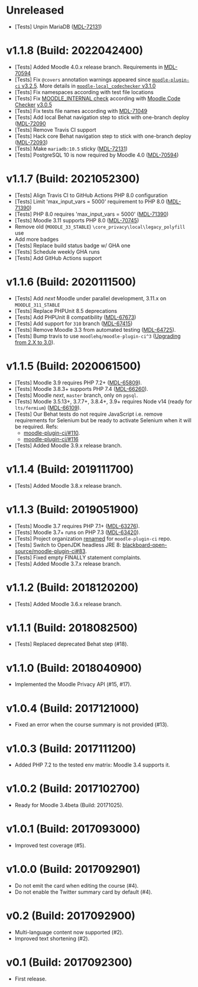 # Unreleased
- [Tests] Unpin MariaDB ([MDL-72131](https://tracker.moodle.org/browse/MDL-72131?focusedCommentId=903730&page=com.atlassian.jira.plugin.system.issuetabpanels:comment-tabpanel#comment-903730))

# v1.1.8 (Build: 2022042400)
- [Tests] Added Moodle 4.0.x release branch. Requirements in [MDL-70594](https://tracker.moodle.org/browse/MDL-70594)
- [Tests] Fix `@covers` annotation warnings appeared since [`moodle-plugin-ci` v3.2.5](https://moodlehq.github.io/moodle-plugin-ci/CHANGELOG.html#325---2022-03-31). More details in [`moodle-local_codechecker` v3.1.0](https://github.com/moodlehq/moodle-local_codechecker/commit/e96e9598c4d9f573fcc6e6124baec3919fbce29f)
- [Tests] Fix namespaces according with test file locations
- [Tests] Fix [MOODLE_INTERNAL check](https://github.com/moodlehq/moodle-local_codechecker/commit/2b019ce58d50a62d6f377d025f87a917d03f24ed) according with [Moodle Code Checker](https://github.com/moodlehq/moodle-local_codechecker) [v3.0.5](https://github.com/moodlehq/moodle-local_codechecker/releases/tag/v3.0.5)
- [Tests] Fix tests file names according with [MDL-71049](https://tracker.moodle.org/browse/MDL-71049)
- [Tests] Add local Behat navigation step to stick with one-branch deploy ([MDL-72090](https://tracker.moodle.org/browse/MDL-72090)
- [Tests] Remove Travis CI support
- [Tests] Hack core Behat navigation step to stick with one-branch deploy ([MDL-72093](https://tracker.moodle.org/browse/MDL-72093))
- [Tests] Make `mariadb:10.5` sticky ([MDL-72131](https://tracker.moodle.org/browse/MDL-72131))
- [Tests] PostgreSQL 10 is now required by Moodle 4.0 ([MDL-70594](https://tracker.moodle.org/browse/MDL-70594))

# v1.1.7 (Build: 2021052300)
- [Tests] Align Travis CI to GitHub Actions PHP 8.0 configuration
- [Tests] Limit 'max_input_vars = 5000' requirement to PHP 8.0 ([MDL-71390](https://tracker.moodle.org/browse/MDL-71390))
- [Tests] PHP 8.0 requires 'max_input_vars = 5000' ([MDL-71390](https://tracker.moodle.org/browse/MDL-71390))
- [Tests] Moodle 3.11 supports PHP 8.0 ([MDL-70745](https://tracker.moodle.org/browse/MDL-70745))
- Remove old (`MOODLE_33_STABLE`) `\core_privacy\local\legacy_polyfill` use
- Add more badges
- [Tests] Replace build status badge w/ GHA one
- [Tests] Schedule weekly GHA runs
- [Tests] Add GitHub Actions support

# v1.1.6 (Build: 2020111500)
- [Tests] Add _next_ Moodle under parallel development, 3.11.x on `MOODLE_311_STABLE`
- [Tests] Replace PHPUnit 8.5 deprecations
- [Tests] Add PHPUnit 8 compatibility ([MDL-67673](https://tracker.moodle.org/browse/MDL-67673))
- [Tests] Add support for `310` branch ([MDL-67415](https://tracker.moodle.org/browse/MDL-67415))
- [Tests] Remove Moodle 3.3 from automated testing ([MDL-64725](https://tracker.moodle.org/browse/MDL-64725)).
- [Tests] Bump travis to use `moodlehq/moodle-plugin-ci^3` ([Upgrading from 2.X to 3.0](https://moodlehq.github.io/moodle-plugin-ci/UPGRADE-3.0.html)).

# v1.1.5 (Build: 2020061500)
- [Tests] Moodle 3.9 requires PHP 7.2+ ([MDL-65809](https://tracker.moodle.org/browse/MDL-65809)).
- [Tests] Moodle 3.8.3+ supports PHP 7.4 ([MDL-66260](https://tracker.moodle.org/browse/MDL-66260)).
- [Tests] Moodle _next_, `master` branch, only on `pgsql`.
- [Tests] Moodle 3.5.13+, 3.7.7+, 3.8.4+, 3.9+ requires Node v14 (ready for `lts/fermium`) ([MDL-66109](https://tracker.moodle.org/browse/MDL-66109)).
- [Tests] Our Behat tests do not require JavaScript i.e. remove requirements for Selenium but be ready to activate
          Selenium when it will be required. Refs:
  - [moodle-plugin-ci/#110](https://github.com/blackboard-open-source/moodle-plugin-ci/issues/110).
  - [moodle-plugin-ci/#116](https://github.com/blackboard-open-source/moodle-plugin-ci/issues/116)
- [Tests] Added Moodle 3.9.x release branch.

# v1.1.4 (Build: 2019111700)
- [Tests] Added Moodle 3.8.x release branch.

# v1.1.3 (Build: 2019051900)
- [Tests] Moodle 3.7 requires PHP 7.1+ ([MDL-63276](https://tracker.moodle.org/browse/MDL-63276)).
- [Tests] Moodle 3.7+ runs on PHP 7.3 ([MDL-63420](https://tracker.moodle.org/browse/MDL-63420)).
- [Tests] Project organization [renamed](https://github.com/blackboard-open-source/moodle-plugin-ci/commit/cdd8bb665d853b3b42f99a29c74a5e02fd9b4509#diff-b4ef8fa7c78dc63432f64a355dbb9ffd) for `moodle-plugin-ci` repo.
- [Tests] Switch to OpenJDK headless JRE 8: [blackboard-open-source/moodle-plugin-ci#83](https://github.com/blackboard-open-source/moodle-plugin-ci/issues/83).
- [Tests] Fixed empty FINALLY statement complaints.
- [Tests] Added Moodle 3.7.x release branch.

# v1.1.2 (Build: 2018120200)
- [Tests] Added Moodle 3.6.x release branch.

# v1.1.1 (Build: 2018082500)
- [Tests] Replaced deprecated Behat step (#18).

# v1.1.0 (Build: 2018040900)
- Implemented the Moodle Privacy API (#15, #17).

# v1.0.4 (Build: 2017121000)
- Fixed an error when the course summary is not provided (#13).

# v1.0.3 (Build: 2017111200)
- Added PHP 7.2 to the tested env matrix: Moodle 3.4 supports it.

# v1.0.2 (Build: 2017102700)
- Ready for Moodle 3.4beta (Build: 20171025).

# v1.0.1 (Build: 2017093000)
- Improved test coverage (#5).

# v1.0.0 (Build: 2017092901)
- Do not emit the card when editing the course (#4).
- Do not enable the Twitter summary card by default (#4).

# v0.2 (Build: 2017092900)
- Multi-language content now supported (#2).
- Improved text shortening (#2).

# v0.1 (Build: 2017092300)
- First release.

